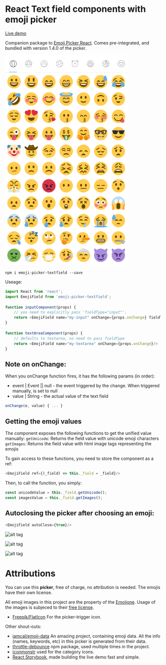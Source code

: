 # React Text field components with emoji picker

[Live demo](https://ealush.github.io/emoji-picker-textfields-component/)

Companion package to [Emoji Picker React](https://github.com/ealush/emoji-picker). Comes pre-integrated, and bundled with version 1.4.0 of the picker.

![alt tag](https://raw.githubusercontent.com/ealush/emoji-picker/gh-pages/screenshots/1.png)

```
npm i emoji-picker-textfield --save
```

Useage:

```js
import React from 'react';
import EmojiField from 'emoji-picker-textfield';

function inputComponent(props) {
    // you need to explicitly pass 'fieldType="input"'.
    return <EmojiField name="my-input" onChange={props.onChange} fieldType="input"/>
}

function textAreaComponent(props) {
    // defaults to textarea, no need to pass fieldType
    return <EmojiField name="my-textarea" onChange={props.onChange}/>
}
```

## Note on onChange:
When you onChange function fires, it has the following params (in order):
* event | Event || null - the event triggered by the change. When triggered manually, is set to null
* value | String - the actual value of the text field
```js
onChange(e, value) { ... }
```

## Getting the emoji values
The component exposes the following functions to get the unified value manually:
`getUnicode`: Returns the field value with unicode emoji characters
`getImages`: Returns the field value with html image tags representing the emojis

To gain access to these functions, you need to store the component as a ref:
```js
<EmojiField ref={(_field) => this._field = _field}/>
```

Then, to call the function, you simply:
```js
const unicodeValue = this._field.getUnicode();
const imagesValue = this._field.getImages();
```

## Autoclosing the picker after choosing an emoji:

```js
<EmojiField autoClose={true}/>
```


![alt tag](https://raw.githubusercontent.com/ealush/emoji-picker/gh-pages/screenshots/2.png)

![alt tag](https://raw.githubusercontent.com/ealush/emoji-picker/gh-pages/screenshots/3.png)

![alt tag](https://raw.githubusercontent.com/ealush/emoji-picker/gh-pages/screenshots/4.png)


# Attributions
You can use this **picker**, free of charge, no attribution is needed. The emojis have their own license.

All emoji images in this project are the property of the [Emojione](www.emojione.com). Usage of the images is subjeced to their [free license](https://www.emojione.com/developers/free-license).

* [Freepik/FlatIcon](https://www.flaticon.com/packs/emoji) For the picker-trigger icon.

Other shout-outs:
* [iamcal/emoji-data](https://github.com/iamcal/emoji-data) An amazing project, containing emoji data. All the info (names, keywords, etc) in this picker is generated from their data.
* [throttle-debounce](https://www.npmjs.com/package/throttle-debounce) npm package, used multiple times in the project.
* [iconmonstr](https://iconmonstr.com/) used for the category icons.
* [React Storybook](https://www.npmjs.com/package/@kadira/storybook), made building the live demo fast and simple.
